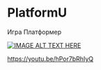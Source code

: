 # PlatformU
Игра Платформер


[![IMAGE ALT TEXT HERE](https://img.youtube.com/vi/hPor7bRhIyQ/0.jpg)](https://www.youtube.com/watch?v=hPor7bRhIyQ)

https://youtu.be/hPor7bRhIyQ
